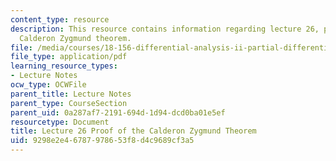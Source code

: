```yaml
---
content_type: resource
description: This resource contains information regarding lecture 26, proof of the
  Calderon Zygmund theorem.
file: /media/courses/18-156-differential-analysis-ii-partial-differential-equations-and-fourier-analysis-spring-2016/9298e2e46787978653f8d4c9689cf3a5_MIT18_156S16_lec26.pdf
file_type: application/pdf
learning_resource_types:
- Lecture Notes
ocw_type: OCWFile
parent_title: Lecture Notes
parent_type: CourseSection
parent_uid: 0a287af7-2191-694d-1d94-dcd0ba01e5ef
resourcetype: Document
title: Lecture 26 Proof of the Calderon Zygmund Theorem
uid: 9298e2e4-6787-9786-53f8-d4c9689cf3a5
---
```

